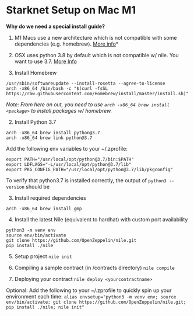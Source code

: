 # Starknet Setup on Mac M1

**Why do we need a special install guide?**
1. M1 Macs use a new architecture which is not compatible with some dependencies (e.g. homebrew). [More info](https://stackoverflow.com/questions/64963370/error-cannot-install-in-homebrew-on-arm-processor-in-intel-default-prefix-usr)*
2. OSX uses python 3.8 by default which is not compatible w/ nile. You want to use 3.7. [More Info](https://opensource.com/article/19/5/python-3-default-mac)

1. Install Homebrew
```
/usr/sbin/softwareupdate --install-rosetta --agree-to-license
arch -x86_64 /bin/bash -c "$(curl -fsSL https://raw.githubusercontent.com/Homebrew/install/master/install.sh)"
```
*Note: From here on out, you need to use `arch -x86_64 brew install <package>` to install packages w/ homebrew.*

2. Install Python 3.7
```
arch -x86_64 brew install python@3.7
arch -x86_64 brew link python@3.7
```

Add the following env variables to your ~/.zprofile:
```
export PATH="/usr/local/opt/python@3.7/bin:$PATH"
export LDFLAGS="-L/usr/local/opt/python@3.7/lib"
export PKG_CONFIG_PATH="/usr/local/opt/python@3.7/lib/pkgconfig"
```

To verify that python3.7 is installed correctly, the output of `python3 --version` should be 

3. Install required dependencies
```
arch -x86_64 brew install gmp
```

4. Install the latest Nile (equivalent to hardhat) with custom port availability
```
python3 -m venv env
source env/bin/activate
git clone https://github.com/OpenZeppelin/nile.git
pip install ./nile
```

5. Setup project
```nile init```

4. Compiling a sample contract (in /contracts directory)
```nile compile```

5. Deploying your contract
```nile deploy <yourcontractname>```

Optional: Add the following to your ~/.zprofile to quickly spin up your environment each time:
```alias envsetup="python3 -m venv env; source env/bin/activate; git clone https://github.com/OpenZeppelin/nile.git; pip install ./nile; nile init"```